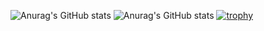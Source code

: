 ![Anurag's GitHub stats](https://github-readme-stats.vercel.app/api?username=hashiz008&theme=prussian)
![Anurag's GitHub stats](https://github-readme-stats.vercel.app/api/top-langs/?username=hashiz008layout=compact)
[![trophy](https://github-profile-trophy.vercel.app/?username=hashiz008&theme=algolia)](https://github.com/ryo-ma/github-profile-trophy)
